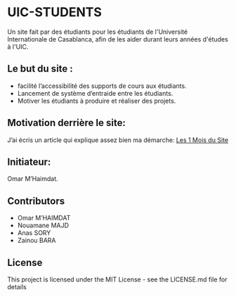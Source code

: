 # UIC-STUDENTS
Un site fait par des étudiants pour les étudiants de l'Université Internationale de Casablanca, afin de les aider durant leurs années d'études à l'UIC.

## Le but du site :

* facilité l’accessibilité des supports de cours aux étudiants.
* Lancement de système d’entraide entre les étudiants.
* Motiver les étudiants à produire et réaliser des projets.

## Motivation derrière le site:
J’ai écris un article qui explique assez bien ma démarche:
[Les 1 Mois du Site](http://uic-students.ml/les_un_mois_du_site.html)

## Initiateur:
Omar M’Haimdat.

## Contributors
* Omar M’HAIMDAT
* Nouamane MAJD
* Anas SORY
* Zainou BARA

## License
This project is licensed under the MIT License - see the LICENSE.md file for details